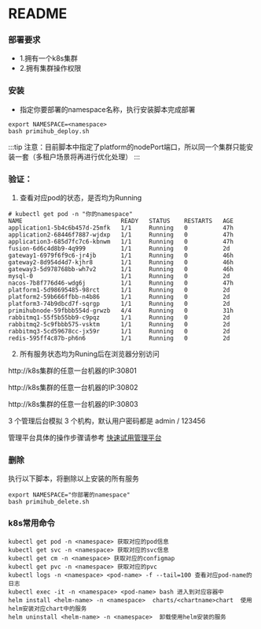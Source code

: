 # README

### 部署要求

- 1.拥有一个k8s集群
- 2.拥有集群操作权限

### 安装

- 指定你要部署的namespace名称，执行安装脚本完成部署

```
export NAMESPACE=<namespace>
bash primihub_deploy.sh
```

:::tip
注意：目前脚本中指定了platform的nodePort端口，所以同一个集群只能安装一套（多租户场景将再进行优化处理）
:::

### 验证：

1. 查看对应pod的状态，是否均为Running
```
# kubectl get pod -n "你的namespace"
NAME                            READY   STATUS    RESTARTS   AGE
application1-5b4c6b457d-25mfk   1/1     Running   0          47h
application2-68446f7887-wjdxp   1/1     Running   0          47h
application3-685d7fc7c6-kbnwm   1/1     Running   0          47h
fusion-6d6c4d8b9-4q999          1/1     Running   0          2d
gateway1-6979f6f9c6-jr4jb       1/1     Running   0          46h
gateway2-8d954d4d7-kjhr8        1/1     Running   0          46h
gateway3-5d978768bb-wh7v2       1/1     Running   0          46h
mysql-0                         1/1     Running   0          2d
nacos-7b8f776d46-wdg6j          1/1     Running   0          47h
platform1-5d98695485-98rct      1/1     Running   0          2d
platform2-59b666ffbb-n4b86      1/1     Running   0          2d
platform3-74b9dbcd7f-sqrgp      1/1     Running   0          2d
primihubnode-59fbbb554d-grwzb   4/4     Running   0          31h
rabbitmq1-55f5b55bb9-c9pqz      1/1     Running   0          2d
rabbitmq2-5c9fbbb575-vsktm      1/1     Running   0          2d
rabbitmq3-5cd59678cc-jx59r      1/1     Running   0          2d
redis-595ff4c87b-ph6n6          1/1     Running   0          2d
```

2. 所有服务状态均为Runing后在浏览器分别访问

http://k8s集群的任意一台机器的IP:30801

http://k8s集群的任意一台机器的IP:30802

http://k8s集群的任意一台机器的IP:30803

3 个管理后台模拟 3 个机构，默认用户密码都是 admin / 123456

管理平台具体的操作步骤请参考 [快速试用管理平台](https://docs.primihub.com/docs/quick-start-platform)

### 删除
执行以下脚本，将删除以上安装的所有服务

```
export NAMESPACE="你部署的namespace"
bash primihub_delete.sh
```

### k8s常用命令

```
kubectl get pod -n <namespace> 获取对应的pod信息
kubectl get svc -n <namespace> 获取对应的svc信息
kubectl get cm -n <namespace> 获取对应的configmap
kubectl get pvc -n <namespace> 获取对应的pvc
kubectl logs -n <namespace> <pod-name> -f --tail=100 查看对应pod-name的日志
kubectl exec -it -n <namespace> <pod-name> bash 进入到对应容器中
helm install <helm-name> -n <namespace>  charts/<chartname>chart  使用helm安装对应chart中的服务
helm uninstall <helm-name> -n <namespace>  卸载使用helm安装的服务
```

